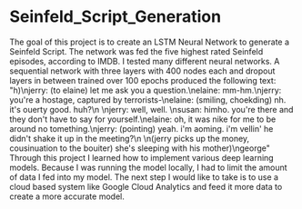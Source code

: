 # Seinfeld_Script_Generation

The goal of this project is to create an LSTM Neural Network to generate a Seinfeld Script. The network was fed the five highest rated Seinfeld episodes, according to IMDB. I tested many different neural networks. A sequential network with three layers with 400 nodes each and dropout layers in between trained over 100 epochs produced the following text:
"h)\njerry: (to elaine) let me ask you a question.\nelaine: mm-hm.\njerry: you're a hostage, captured by terrorists-\nelaine: (smiling, choekding) nh. it's ouerty good. huh?\n \njerry: well, well.  \nsusan: himho. you're there and they don't have to say for yourself.\nelaine: oh, it was nike for me to be around no tomething.\njerry: (pointing) yeah. i'm aoming. i'm vellin' he didn't shake it up in the meeting?\n \n(jerry picks up the money, cousinuation to the bouiter) she's sleeping with his mother)\ngeorge"
Through this project I learned how to implement various deep learning models. Because I was running the model locally, I had to limit the amount of data I fed into my model. The next step I would like to take is to use a cloud based system like Google Cloud Analytics and feed it more data to create a more accurate model.
